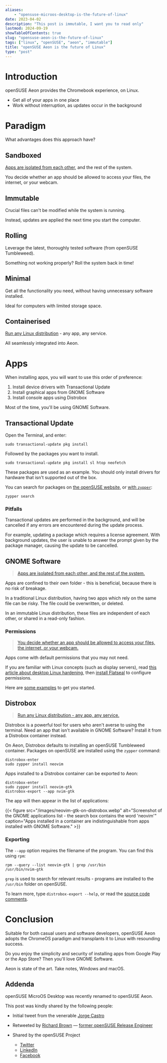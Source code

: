```yaml
---
aliases:
    - "opensuse-microos-desktop-is-the-future-of-linux"
date: 2023-04-02
description: "This post is immutable, I want you to read only"
lastmod: 2024-09-19
showTableOfContents: true
slug: "opensuse-aeon-is-the-future-of-linux"
tags: ["linux", "openSUSE", "aeon", "immutable"]
title: "openSUSE Aeon is the future of Linux"
type: "post"
---
```


# Introduction

openSUSE Aeon provides the Chromebook experience, on Linux.

- Get all of your apps in one place
- Work without interruption, as updates occur in the background

# Paradigm

What advantages does this approach have?

## Sandboxed

[Apps are isolated from each other](https://docs.flatpak.org/en/latest/basic-concepts.html#sandboxes), and the rest of the system.

You decide whether an app should be allowed to access your files, the internet, or your webcam.

## Immutable

Crucial files can't be modified while the system is running.

Instead, updates are applied the next time you start the computer.

## Rolling

Leverage the latest, thoroughly tested software (from openSUSE Tumbleweed).

Something not working properly? Roll the system back in time!

## Minimal

Get all the functionality you need, without having unnecessary software installed.

Ideal for computers with limited storage space.

## Containerised

[Run any Linux distribution](https://github.com/89luca89/distrobox) - any app, any service.

All seamlessly integrated into Aeon.

# Apps

When installing apps, you will want to use this order of preference:

1. Install device drivers with Transactional Update
2. Install graphical apps from GNOME Software
3. Install console apps using Distrobox

Most of the time, you'll be using GNOME Software.

## Transactional Update

Open the Terminal, and enter:

```
sudo transactional-update pkg install
```

Followed by the packages you want to install.

```
sudo transactional-update pkg install sl htop neofetch
```

These packages are used as an example. You should only install drivers for hardware that isn't supported out of the box.

You can search for packages on [the openSUSE website](https://software.opensuse.org/find), or [with `zypper`](https://en.opensuse.org/SDB:Zypper_usage#Searching_packages):

```
zypper search
```

### Pitfalls

Transactional updates are performed in the background, and will be cancelled if any errors are encountered during the update process.

For example, updating a package which requires a license agreement. With background updates, the user is unable to answer the prompt given by the package manager, causing the update to be cancelled.

## GNOME Software

> [Apps are isolated from each other, and the rest of the system.](#sandboxed)

Apps are confined to their own folder - this is beneficial, because there is no risk of breakage.

In a traditional Linux distribution, having two apps which rely on the same file can be risky. The file could be overwritten, or deleted.

In an immutable Linux distribution, these files are independent of each other, or shared in a read-only fashion.

### Permissions

> [You decide whether an app should be allowed to access your files, the internet, or your webcam.](#sandboxed)

Apps come with default permissions that you may not need.

If you are familiar with Linux concepts (such as display servers), read [this article about desktop Linux hardening](https://privsec.dev/posts/linux/desktop-linux-hardening/#flatpak), then [install Flatseal](https://flathub.org/apps/details/com.github.tchx84.Flatseal) to configure permissions.

Here are [some examples](https://codeberg.org/jamesericdavidson/flatpak-overrides) to get you started.

## Distrobox

> [Run any Linux distribution - any app, any service.](#containerised)

Distrobox is a powerful tool for users who aren't averse to using the terminal. Need an app that isn't available in GNOME Software? Install it from a Distrobox container instead.

On Aeon, Distrobox defaults to installing an openSUSE Tumbleweed container. Packages on openSUSE are installed using the `zypper` command:

```
distrobox-enter
sudo zypper install neovim
```

Apps installed to a Distrobox container can be exported to Aeon:

```
distrobox-enter
sudo zypper install neovim-gtk
distrobox-export --app nvim-gtk
```

The app will then appear in the list of applications:

{{< figure src="/images/neovim-gtk-on-distrobox.webp" alt="Screenshot of the GNOME applications list - the search box contains the word 'neovim'" caption="Apps installed in a container are indistinguishable from apps installed with GNOME Software." >}}

### Exporting

The `--app` option requires the filename of the program. You can find this using `rpm`:

```
rpm --query --list neovim-gtk | grep /usr/bin
/usr/bin/nvim-gtk
```

`grep` is used to search for relevant results - programs are installed to the `/usr/bin` folder on openSUSE.

To learn more, type `distrobox-export --help`, or read the [source code comments](https://github.com/89luca89/distrobox/blob/main/distrobox-export).

# Conclusion

Suitable for both casual users and software developers, openSUSE Aeon adopts the ChromeOS paradigm and transplants it to Linux with resounding success.

Do you enjoy the simplicity and security of installing apps from Google Play or the App Store? Then you'll love GNOME Software.

Aeon is state of the art. Take notes, Windows and macOS.

## Addenda

openSUSE MicroOS Desktop was recently renamed to openSUSE Aeon.

This post was kindly shared by the following people:

- Initial tweet from the venerable [Jorge Castro](https://twitter.com/castrojo/status/1650569356944760836)

- Retweeted by [Richard Brown](https://twitter.com/sysrich/status/1650591713419833344) — [former openSUSE Release Engineer](https://lists.opensuse.org/archives/list/factory@lists.opensuse.org/thread/Y2UOB7TYMGL7TUTOWVELRN4VBRAVXPZI/)

- Shared by the openSUSE Project
    - [Twitter](https://twitter.com/openSUSE/status/1650724872941719558)
    - [LinkedIn](https://www.linkedin.com/feed/update/urn:li:activity:7056491482190344192/)
    - [Facebook](https://www.facebook.com/en.openSUSE/posts/pfbid02k33pcC7pw8AZ4pttYrK6wUzgGMMr5fpfxU11tx5v4aoQvUy5MdhGKTdA8Latvs8Nl)
